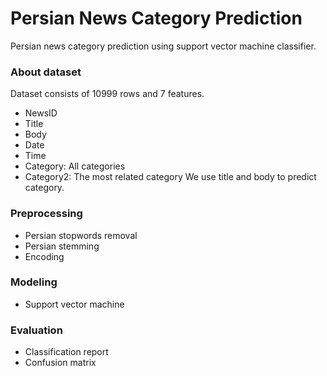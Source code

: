 # Persian News Category Prediction
Persian news category prediction using support vector machine classifier.

### About dataset
Dataset consists of 10999 rows and 7 features.
* NewsID
* Title
* Body
* Date
* Time
* Category: All categories
* Category2: The most related category
We use title and body to predict category.
### Preprocessing
* Persian stopwords removal
* Persian stemming
* Encoding

### Modeling
* Support vector machine

### Evaluation
* Classification report
* Confusion matrix
